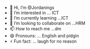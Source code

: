 - 👋 Hi, I’m @Jordanings
- 👀 I’m interested in ... ICT 
- 🌱 I’m currently learning ...ICT
- 💞️ I’m looking to collaborate on ...HRM
- 📫 How to reach me ...dm
- 😄 Pronouns: ... English and pidgin 
- ⚡ Fun fact: ... laugh for no reason 

<!---
Jordanings/Jordanings is a ✨ special ✨ repository because its `README.md` (this file) appears on your GitHub profile.
You can click the Preview link to take a look at your changes.
--->
